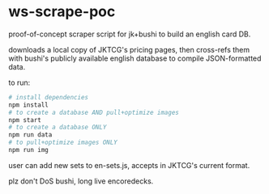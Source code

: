 # ws-scrape-poc

proof-of-concept scraper script for jk+bushi to build an english card DB.

downloads a local copy of JKTCG's pricing pages, then cross-refs them with bushi's publicly available english database to compile JSON-formatted data.

to run:
```bash
# install dependencies
npm install
# to create a database AND pull+optimize images
npm start
# to create a database ONLY
npm run data
# to pull+optimize images ONLY
npm run img
```

user can add new sets to en-sets.js, accepts in JKTCG's current format.

plz don't DoS bushi, long live encoredecks.
